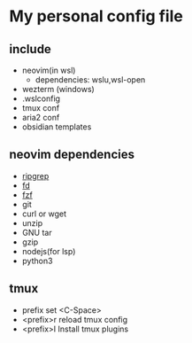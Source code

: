 # My personal config file

## include

- neovim(in wsl)
  - dependencies: wslu,wsl-open
- wezterm (windows)
- .wslconfig
- tmux conf
- aria2 conf
- obsidian templates

## neovim dependencies

- [ripgrep](https://github.com/BurntSushi/ripgrep)
- [fd](https://github.com/sharkdp/fd)
- [fzf](https://github.com/junegunn/fzf)
- git
- curl or wget
- unzip
- GNU tar
- gzip
- nodejs(for lsp)
- python3

## tmux

- prefix set \<C-Space\>
- \<prefix\>r reload tmux config
- \<prefix\>I Install tmux plugins
